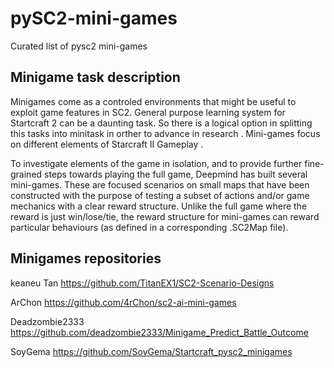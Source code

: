 # pySC2-mini-games
Curated list of pysc2 mini-games 


## Minigame task description

Minigames come as a controled environments that might be useful to exploit game features in SC2. General purpose learning system for Startcraft 2 can be a daunting task. So there is a logical option in splitting this tasks into minitask in orther to advance in research . Mini-games focus on different elements of Starcraft II Gameplay .

To investigate elements of the game in isolation, and to provide further fine-grained steps towards playing the full game, Deepmind has built several mini-games. These are focused scenarios on small maps that have been constructed with the purpose of testing a subset of actions and/or game mechanics with a clear reward structure. Unlike the full game where the reward is just win/lose/tie, the reward structure for mini-games can reward particular behaviours (as defined in a corresponding .SC2Map file).


## Minigames repositories 

keaneu Tan https://github.com/TitanEX1/SC2-Scenario-Designs

ArChon https://github.com/4rChon/sc2-ai-mini-games

Deadzombie2333 https://github.com/deadzombie2333/Minigame_Predict_Battle_Outcome

SoyGema https://github.com/SoyGema/Startcraft_pysc2_minigames
